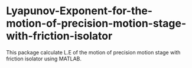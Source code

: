 # Lyapunov-Exponent-for-the-motion-of-precision-motion-stage-with-friction-isolator
This package calculate L.E of the  motion of precision motion stage with friction isolator using MATLAB.

